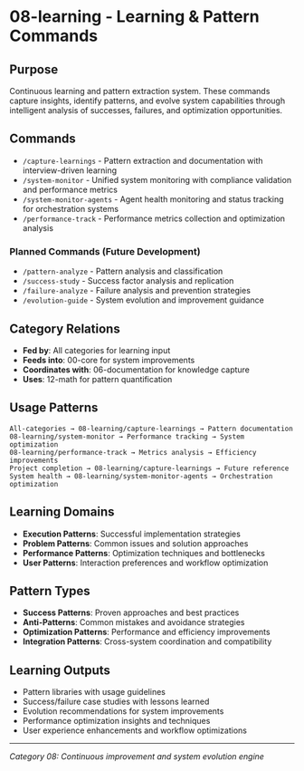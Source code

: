 # 08-learning - Learning & Pattern Commands

## Purpose
Continuous learning and pattern extraction system. These commands capture insights, identify patterns, and evolve system capabilities through intelligent analysis of successes, failures, and optimization opportunities.

## Commands
- `/capture-learnings` - Pattern extraction and documentation with interview-driven learning
- `/system-monitor` - Unified system monitoring with compliance validation and performance metrics
- `/system-monitor-agents` - Agent health monitoring and status tracking for orchestration systems
- `/performance-track` - Performance metrics collection and optimization analysis

### Planned Commands (Future Development)
- `/pattern-analyze` - Pattern analysis and classification
- `/success-study` - Success factor analysis and replication
- `/failure-analyze` - Failure analysis and prevention strategies
- `/evolution-guide` - System evolution and improvement guidance

## Category Relations
- **Fed by**: All categories for learning input
- **Feeds into**: 00-core for system improvements
- **Coordinates with**: 06-documentation for knowledge capture
- **Uses**: 12-math for pattern quantification

## Usage Patterns
```
All-categories → 08-learning/capture-learnings → Pattern documentation
08-learning/system-monitor → Performance tracking → System optimization
08-learning/performance-track → Metrics analysis → Efficiency improvements
Project completion → 08-learning/capture-learnings → Future reference
System health → 08-learning/system-monitor-agents → Orchestration optimization
```

## Learning Domains
- **Execution Patterns**: Successful implementation strategies
- **Problem Patterns**: Common issues and solution approaches
- **Performance Patterns**: Optimization techniques and bottlenecks
- **User Patterns**: Interaction preferences and workflow optimization

## Pattern Types
- **Success Patterns**: Proven approaches and best practices
- **Anti-Patterns**: Common mistakes and avoidance strategies
- **Optimization Patterns**: Performance and efficiency improvements
- **Integration Patterns**: Cross-system coordination and compatibility

## Learning Outputs
- Pattern libraries with usage guidelines
- Success/failure case studies with lessons learned
- Evolution recommendations for system improvements
- Performance optimization insights and techniques
- User experience enhancements and workflow optimizations

---
*Category 08: Continuous improvement and system evolution engine*